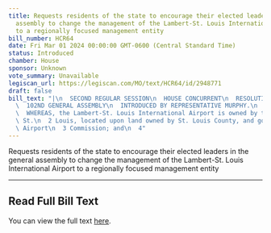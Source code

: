 ```yaml
---
title: Requests residents of the state to encourage their elected leaders in the general
  assembly to change the management of the Lambert-St. Louis International Airport
  to a regionally focused management entity
bill_number: HCR64
date: Fri Mar 01 2024 00:00:00 GMT-0600 (Central Standard Time)
status: Introduced
chamber: House
sponsor: Unknown
vote_summary: Unavailable
legiscan_url: https://legiscan.com/MO/text/HCR64/id/2948771
draft: false
bill_text: "|\n  SECOND REGULAR SESSION\n  HOUSE CONCURRENT\n  RESOLUTION NO. 64\n\
  \  102ND GENERAL ASSEMBLY\n  INTRODUCED BY REPRESENTATIVE MURPHY.\n  6005H.01I DANARADEMANMILLER,ChiefClerk\n\
  \  WHEREAS, the Lambert-St. Louis International Airport is owned by the City of\
  \ St.\n  2 Louis, located upon land owned by St. Louis County, and governed by the\
  \ Airport\n  3 Commission; and\n  4"
---
```

Requests residents of the state to encourage their elected leaders in the general assembly to change the management of the Lambert-St. Louis International Airport to a regionally focused management entity

---

## Read Full Bill Text

You can view the full text [here](https://legiscan.com/MO/text/HCR64/id/2948771).
